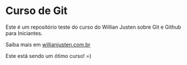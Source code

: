 # Curso de Git

Este é um repositório teste do curso do  Willian Justen sobre Git e Github para Iniciantes.   

Saiba mais em [willianjusten.com.br](https://willianjusten.com.br)  

Este está sendo um ótimo curso! =)  
